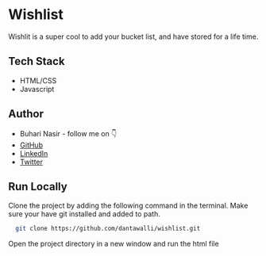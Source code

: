 
# Wishlist

Wishlit is a super cool to add your bucket list, and have stored for a life time.


## Tech Stack

- HTML/CSS
- Javascript


## Author

-   Buhari Nasir - follow me on 👇
-   [GitHub](https://github.com/dantawalli)
-   [LinkedIn](https://www.linkedin.com/in/dantawalli)
-   [Twitter](https://twitter.com/buharinasir1996)


## Run Locally

Clone the project by adding the following command in the terminal.
Make sure your have git installed and added to path.

```bash
  git clone https://github.com/dantawalli/wishlist.git
```

Open the project directory in a new window and run the html file

